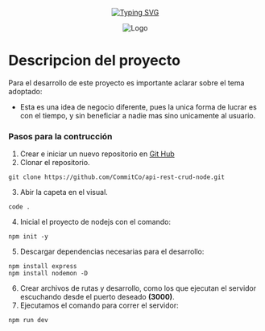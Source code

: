 <div align="center">

[![Typing SVG](https://readme-typing-svg.herokuapp.com?font=Fira+Code&pause=100&color=F7F7F7&width=435&lines=Bienvenidos+al+desparche;Donde+encontraremos+distracci%C3%B3n+y;Mataremos+el+tiempo+de+la+forma+que;m%C3%A1s+nos+gusta)](https://git.io/typing-svg)

<div width="1px">

![Logo](public/img/logo-white.png)

</div>  

</div>

# Descripcion del proyecto
Para el desarrollo de este proyecto es importante aclarar sobre el tema adoptado:

- Esta es una idea de negocio diferente, pues la unica forma de lucrar es con el tiempo, y sin beneficiar a nadie mas sino unicamente al usuario.

### Pasos para la contrucción
1. Crear e iniciar un nuevo repositorio en [Git Hub](https://www.github.com)
2. Clonar el repositorio.
```
git clone https://github.com/CommitCo/api-rest-crud-node.git
```
3. Abir la capeta en el visual.
```
code .
```
4. Inicial el proyecto de nodejs con el comando: 
```
npm init -y
```
5. Descargar dependencias necesarias para el desarrollo:
```
npm install express
npm install nodemon -D
```
6. Crear archivos de rutas y desarrollo, como los que ejecutan el servidor escuchando desde el puerto deseado **(3000)**.
7. Ejecutamos el comando para correr el servidor:
```
npm run dev
```